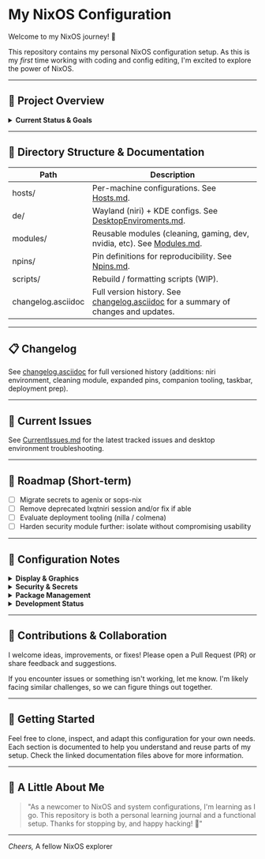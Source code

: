 # My NixOS Configuration

Welcome to my NixOS journey! 🎉

This repository contains my personal NixOS configuration setup. As this is my *first* time working with coding and config editing, I'm excited to explore the power of NixOS.

---

## 🎯 Project Overview

<details>
<summary><strong>Current Status & Goals</strong></summary>

| Aspect | Status | Details |
|--------|--------|---------|
| **Progress** | 🚧 Work in Progress | Ongoing changes and improvements as I learn |
| **Purpose** | 🧪 Learning & Experimentation | Sandbox for trying new modules, DEs, and deployment strategies |
| **Goal** | 🎯 Module-Based System for All Machines | Build solid, personalized NixOS configuration for multiple machines |
| **Deployment** | 🔍 Always Changing, Never Static | Evaluating [nilla](https://github.com/nilla-nix/nilla), [colmena](https://github.com/zhaofengli/colmena) |
| **Display** | 🖥️ Hybrid Setup | Wayland compositor (niri/KDE) + X11 support |

</details>

---

## 📁 Directory Structure & Documentation

| Path | Description |
|------|-------------|
| hosts/ | Per-machine configurations. See [Hosts.md](hosts/Hosts.md). |
| de/ | Wayland (niri) + KDE configs. See [DesktopEnviroments.md](de/DesktopEnviroments.md). |
| modules/ | Reusable modules (cleaning, gaming, dev, nvidia, etc). See [Modules.md](modules/Modules.md). |
| npins/ | Pin definitions for reproducibility. See [Npins.md](npins/Npins.md). |
| scripts/ | Rebuild / formatting scripts (WIP). |
| changelog.asciidoc | Full version history. See [changelog.asciidoc](changelog.asciidoc) for a summary of changes and updates. |

---

## 📋 Changelog

See [changelog.asciidoc](changelog.asciidoc) for full versioned history (additions: niri environment, cleaning module, expanded pins, companion tooling, taskbar, deployment prep).

---

## 🐞 Current Issues

See [CurrentIssues.md](CurrentIssues.md) for the latest tracked issues and desktop environment troubleshooting.

---

## 🚀 Roadmap (Short-term)

- [ ] Migrate secrets to agenix or sops-nix
- [ ] Remove deprecated lxqtniri session and/or fix if able
- [ ] Evaluate deployment tooling (nilla / colmena)
- [ ] Harden security module further: isolate without compromising usability

---

## 📝 Configuration Notes

<details>
<summary><strong>Display & Graphics</strong></summary>

**X11 vs Wayland:** Currently using X11 daily due to better NVIDIA gaming performance. Will revisit Wayland as support improves.

</details>

<details>
<summary><strong>Security & Secrets</strong></summary>

**Secrets Management:** Sensitive commands are present in `configuration.nix`. Planning to use [agenix](https://github.com/ryantm/agenix) or [sops](https://github.com/Mic92/sops-nix) for secrets in the future.

</details>

<details>
<summary><strong>Package Management</strong></summary>

| Tool | Usage | Notes |
|------|-------|-------|
| **npins** | Primary dependency management | Leverages "npins import-flake" feature |
| **flake.nix** | Tracked intentionally | Interoperates with npins import-flake |
| **Versioning** | 0.1.0 updates | Focus on npins (pin sources and versions) |

</details>

<details>
<summary><strong>Development Status</strong></summary>

| Component | Status | Notes |
|-----------|--------|-------|
| `./modules/home` | 🚫 Not in use | Removed for invalidation |
| `./de/homede` | 🚫 Not in use | Removed for invalidation |
| `de/lxqtniri.nix` | ⚠️ Deprecated | Retained for reference (pending deletion) |

</details>

---

## 🤝 Contributions & Collaboration

I welcome ideas, improvements, or fixes! Please open a Pull Request (PR) or share feedback and suggestions.

If you encounter issues or something isn't working, let me know. I'm likely facing similar challenges, so we can figure things out together.

---

## 🏁 Getting Started

Feel free to clone, inspect, and adapt this configuration for your own needs. Each section is documented to help you understand and reuse parts of my setup. Check the linked documentation files above for more information.

---

## 👋 A Little About Me

> "As a newcomer to NixOS and system configurations, I'm learning as I go. This repository is both a personal learning journal and a functional setup. Thanks for stopping by, and happy hacking! 🚀"

---

*Cheers,*
A fellow NixOS explorer
